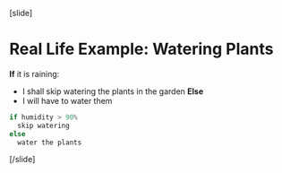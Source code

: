 [slide]
# Real Life Example: Watering Plants
**If** it is raining:
* I shall skip watering the plants in the garden
**Else**
* I will have to water them
```js
if humidity > 90%
  skip watering
else
  water the plants
```

[/slide]